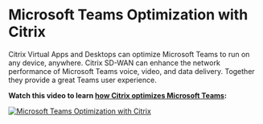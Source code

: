 ﻿---
layout: doc
h3InToc: true
contributedBy: Matthew Brooks
specialThanksTo: Fernando Klurfan, Derek Thorslund, Vlad Vysotsky
description: Learn how Citrix Virtual Apps and Desktops, along with Citrix SD-WAN, can optimize Microsoft Teams and provide a great user experience.
---
# Microsoft Teams Optimization with Citrix

Citrix Virtual Apps and Desktops can optimize Microsoft Teams to run on any device, anywhere. Citrix SD-WAN can enhance the network performance of Microsoft Teams voice, video, and data delivery. Together they provide a great Teams user experience.

**Watch this video to learn [how Citrix optimizes Microsoft Teams](https://www.youtube.com/watch?v=7bGqF4ai730):**

[![Microsoft Teams Optimization with Citrix](/en-us/tech-zone/learn/media/shared_video-placeholder.png)](https://www.youtube.com/watch?v=7bGqF4ai730)
